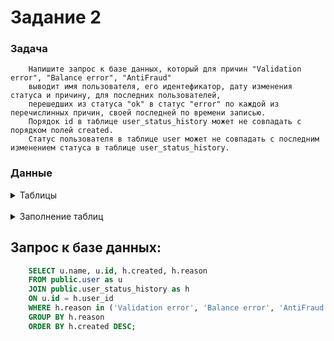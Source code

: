 <script src="https://gist.github.com/nicolasalarconrapela/91d36921ab168401f88050929aeab1be.js"></script>

# Задание 2

### Задача
```
    Напишите запрос к базе данных, который для причин "Validation error", "Balance error", "AntiFraud"
    выводит имя пользователя, его идентефикатор, дату изменения статуса и причину, для последних пользователей,
    перешедших из статуса "ok" в статус "error" по каждой из перечислинных причин, своей последней по времени записью.
    Порядок id в таблице user_status_history может не совпадать с порядком полей created.
    Статус пользователя в таблице user может не совпадать с последним изменением статуса в таблице user_status_history.
```

### Данные

<details>
  <summary> Таблицы </summary>   

    CREATE TABLE user (
        id          bigint          default nextval('user_id_seq'::regclass) not null   constraint user_pkey    primary key,
        status      text		    not null,
        name        text 	        not null,
        type        int             not null,
        created     timestamp       default now()         
    );

    CREATE TABLE user_status_history (
        id              bigint          default nextval('user_status_history_id_seq'::regclass) not null    constraint user_status_history_pkey     primary key,
        user_id         bigint          not null    constraint user_status_history_user_id_fkey     references "user",
        old_status      text            not null,
        new_status      text            not null,
        reason          text            default ''::text    not null,
        created         timestamp	    default now()
    );
</details>

<br />

<details>
    <summary> Заполнение таблиц </summary>   

    INSERT INTO public.user (id, status, name, type, created) VALUES (1, 'block', 'Дорохов Максим Николаевич', 1, '2010-01-12 04:07:06.000000');
    INSERT INTO public.user (id, status, name, type, created) VALUES (2, 'reg', 'Ильина София Викторовна', 2, '2016-12-26 07:52:55.000000');
    INSERT INTO public.user (id, status, name, type, created) VALUES (3, 'ok', 'Шаров Лев Антонович', 3, '2015-07-29 06:05:26.000000');
    INSERT INTO public.user (id, status, name, type, created) VALUES (4, 'ok', 'Троицкая Мария Никитична', 4, '2014-09-17 04:34:19.000000');
    INSERT INTO public.user (id, status, name, type, created) VALUES (5, 'error', 'Родионова Даниэла Макаровна', 1, '2013-11-05 21:51:45.000000');
    INSERT INTO public.user (id, status, name, type, created) VALUES (6, 'error', 'Богомолова Мария Давидовна', 2, '2010-02-08 09:42:35.000000');
    INSERT INTO public.user (id, status, name, type, created) VALUES (7, 'invalid_status', 'Лапин Георгий Фёдорович', 3, '2017-06-20 18:21:05.000000');
    INSERT INTO public.user (id, status, name, type, created) VALUES (8, 'ok', 'Климова Ева Богдановна', 4, '2019-02-20 15:02:14.000000');
    INSERT INTO public.user (id, status, name, type, created) VALUES (9, 'reg', 'Зимин Кирилл Святославович', 1, '2019-07-30 22:26:29.000000');
    INSERT INTO public.user (id, status, name, type, created) VALUES (10, 'error', 'Зайцева Николь Вячеславовна', 2, '2011-03-08 22:57:34.000000');
    INSERT INTO public.user (id, status, name, type, created) VALUES (11, 'block', 'Вдовина Полина Марковна', 3, '2011-04-26 22:08:06.000000');
    INSERT INTO public.user (id, status, name, type, created) VALUES (12, 'ok', 'Скворцов Егор Ибрагимович', 4, '2013-03-27 09:01:12.000000');
    INSERT INTO public.user (id, status, name, type, created) VALUES (13, 'block', 'Кондратьева Кира Никитична', 1, '2018-03-15 21:31:01.000000');
    INSERT INTO public.user (id, status, name, type, created) VALUES (14, 'block', 'Петрова Ульяна Данииловна', 2, '2016-06-23 20:24:51.000000');
    INSERT INTO public.user (id, status, name, type, created) VALUES (15, 'error', 'Козлова Елена Данииловна', 5, '2020-06-23 20:23:42.000000');
    INSERT INTO public.user (id, status, name, type, created) VALUES (16, 'error', 'Симонов Сергей Семонович', 4, '2020-04-19 16:23:42.000000');
    INSERT INTO public.user (id, status, name, type, created) VALUES (17, 'error', 'Поморцева Ольга Владиславовна', 5, '2020-01-19 08:17:41.000000');

    INSERT INTO public.user_status_history (id, user_id, old_status, new_status, reason, created) VALUES (105, 17, 'reg', 'error', 'Can''t write DB', '2020-01-19 08:19:41.000000');
    INSERT INTO public.user_status_history (id, user_id, old_status, new_status, reason, created) VALUES (98, 17, 'new', 'reg', 'Start registration', '2020-01-19 08:17:41.000000');
    INSERT INTO public.user_status_history (id, user_id, old_status, new_status, reason, created) VALUES (71, 16, 'error', 'error', 'AntiFraud', '2020-04-25 13:18:40.000000');
    INSERT INTO public.user_status_history (id, user_id, old_status, new_status, reason, created) VALUES (100, 16, 'ok', 'error', 'Validation error', '2020-04-20 13:16:40.000000');
    INSERT INTO public.user_status_history (id, user_id, old_status, new_status, reason, created) VALUES (82, 16, 'reg', 'ok', 'Success registartion', '2020-04-19 16:27:42.000000');
    INSERT INTO public.user_status_history (id, user_id, old_status, new_status, reason, created) VALUES (77, 16, 'new', 'reg', 'Start registration', '2020-04-19 16:23:42.000000');
    INSERT INTO public.user_status_history (id, user_id, old_status, new_status, reason, created) VALUES (70, 15, 'ok', 'error', 'Error registartion', '2029-06-23 20:25:44.000000');
    INSERT INTO public.user_status_history (id, user_id, old_status, new_status, reason, created) VALUES (66, 15, 'reg', 'ok', 'Success registartion', '2029-06-23 20:25:42.000000');
    INSERT INTO public.user_status_history (id, user_id, old_status, new_status, reason, created) VALUES (102, 15, 'new', 'reg', 'Start registration', '2029-06-23 20:23:42.000000');
    INSERT INTO public.user_status_history (id, user_id, old_status, new_status, reason, created) VALUES (75, 14, 'ok', 'error', 'AntiFraud', '2016-09-14 10:15:54.000000');
    INSERT INTO public.user_status_history (id, user_id, old_status, new_status, reason, created) VALUES (93, 14, 'reg', 'ok', 'Success registartion', '2016-06-23 20:34:51.000000');
    INSERT INTO public.user_status_history (id, user_id, old_status, new_status, reason, created) VALUES (67, 14, 'new', 'reg', 'Start registration', '2016-06-23 20:24:51.000000');
    INSERT INTO public.user_status_history (id, user_id, old_status, new_status, reason, created) VALUES (74, 13, 'ok', 'error', 'Validation error', '2018-08-19 14:31:00.000000');
    INSERT INTO public.user_status_history (id, user_id, old_status, new_status, reason, created) VALUES (62, 13, 'reg', 'ok', 'Success registartion', '2018-03-15 21:37:01.000000');
    INSERT INTO public.user_status_history (id, user_id, old_status, new_status, reason, created) VALUES (80, 13, 'new', 'reg', 'Start registration', '2018-03-15 21:31:01.000000');
    INSERT INTO public.user_status_history (id, user_id, old_status, new_status, reason, created) VALUES (63, 12, 'reg', 'ok', 'Success registartion', '2013-03-27 09:13:12.000000');
    INSERT INTO public.user_status_history (id, user_id, old_status, new_status, reason, created) VALUES (101, 12, 'new', 'reg', 'Start registration', '2013-03-27 09:01:12.000000');
    INSERT INTO public.user_status_history (id, user_id, old_status, new_status, reason, created) VALUES (97, 11, 'ok', 'block', 'User delete account', '2011-10-28 17:17:06.000000');
    INSERT INTO public.user_status_history (id, user_id, old_status, new_status, reason, created) VALUES (84, 11, 'reg', 'ok', 'Success registartion', '2011-04-26 23:08:06.000000');
    INSERT INTO public.user_status_history (id, user_id, old_status, new_status, reason, created) VALUES (83, 11, 'new', 'reg', 'Start registration', '2011-04-26 22:08:06.000000');
    INSERT INTO public.user_status_history (id, user_id, old_status, new_status, reason, created) VALUES (61, 10, 'ok', 'error', 'AntiFraud', '2020-04-23 13:16:40.000000');
    INSERT INTO public.user_status_history (id, user_id, old_status, new_status, reason, created) VALUES (68, 10, 'error', 'ok', 'Support help', '2020-04-21 13:16:40.000000');
    INSERT INTO public.user_status_history (id, user_id, old_status, new_status, reason, created) VALUES (79, 10, 'ok', 'error', 'Validation error', '2020-04-20 13:16:40.000000');
    INSERT INTO public.user_status_history (id, user_id, old_status, new_status, reason, created) VALUES (69, 10, 'reg', 'ok', 'Success registartion', '2020-04-19 16:24:42.000000');
    INSERT INTO public.user_status_history (id, user_id, old_status, new_status, reason, created) VALUES (104, 10, 'new', 'reg', 'Start registration', '2020-04-19 16:23:42.000000');
    INSERT INTO public.user_status_history (id, user_id, old_status, new_status, reason, created) VALUES (73, 9, 'new', 'reg', 'Start registration', '2019-07-30 22:26:29.000000');
    INSERT INTO public.user_status_history (id, user_id, old_status, new_status, reason, created) VALUES (96, 8, 'reg', 'ok', 'Success registartion', '2019-07-20 15:02:14.000000');
    INSERT INTO public.user_status_history (id, user_id, old_status, new_status, reason, created) VALUES (92, 8, 'new', 'reg', 'Start registration', '2019-02-20 15:02:14.000000');
    INSERT INTO public.user_status_history (id, user_id, old_status, new_status, reason, created) VALUES (91, 7, 'ok', 'error', 'Balance error', '2017-08-23 15:15:05.000000');
    INSERT INTO public.user_status_history (id, user_id, old_status, new_status, reason, created) VALUES (95, 7, 'reg', 'ok', 'Success registartion', '2017-06-20 18:25:07.000000');
    INSERT INTO public.user_status_history (id, user_id, old_status, new_status, reason, created) VALUES (65, 7, 'new', 'reg', 'Start registration', '2017-06-20 18:21:05.000000');
    INSERT INTO public.user_status_history (id, user_id, old_status, new_status, reason, created) VALUES (106, 6, 'ok', 'error', 'Balance error', '2010-06-08 05:45:33.000000');
    INSERT INTO public.user_status_history (id, user_id, old_status, new_status, reason, created) VALUES (94, 6, 'new', 'reg', 'Start registration', '2010-02-08 09:42:35.000000');
    INSERT INTO public.user_status_history (id, user_id, old_status, new_status, reason, created) VALUES (103, 6, 'reg', 'ok', 'Success registartion', '2010-02-08 09:42:35.000000');
    INSERT INTO public.user_status_history (id, user_id, old_status, new_status, reason, created) VALUES (90, 5, 'ok', 'error', 'Validation error', '2013-12-11 17:51:45.000000');
    INSERT INTO public.user_status_history (id, user_id, old_status, new_status, reason, created) VALUES (89, 5, 'reg', 'ok', 'Success registartion', '2013-11-05 21:54:45.000000');
    INSERT INTO public.user_status_history (id, user_id, old_status, new_status, reason, created) VALUES (86, 5, 'new', 'reg', 'Start registration', '2013-11-05 21:51:45.000000');
    INSERT INTO public.user_status_history (id, user_id, old_status, new_status, reason, created) VALUES (88, 4, 'reg', 'ok', 'Success registartion', '2014-09-17 04:39:19.000000');
    INSERT INTO public.user_status_history (id, user_id, old_status, new_status, reason, created) VALUES (81, 4, 'new', 'reg', 'Start registration', '2014-09-17 04:34:19.000000');
    INSERT INTO public.user_status_history (id, user_id, old_status, new_status, reason, created) VALUES (85, 3, 'reg', 'ok', 'Success registartion', '2015-07-29 07:05:26.000000');
    INSERT INTO public.user_status_history (id, user_id, old_status, new_status, reason, created) VALUES (78, 3, 'new', 'reg', 'Start registration', '2015-07-29 06:05:26.000000');
    INSERT INTO public.user_status_history (id, user_id, old_status, new_status, reason, created) VALUES (87, 2, 'new', 'reg', 'Start registration', '2016-12-26 07:52:55.000000');
    INSERT INTO public.user_status_history (id, user_id, old_status, new_status, reason, created) VALUES (64, 1, 'ok', 'block', 'User delete account', '2010-04-12 06:10:06.000000');
    INSERT INTO public.user_status_history (id, user_id, old_status, new_status, reason, created) VALUES (72, 1, 'new', 'reg', 'Start registration', '2010-01-12 04:07:06.000000');
    INSERT INTO public.user_status_history (id, user_id, old_status, new_status, reason, created) VALUES (76, 1, 'reg', 'ok', 'Success registartion', '2010-01-12 04:07:06.000000');

</details>

## Запрос к базе данных:
``` SQL
    SELECT u.name, u.id, h.created, h.reason 
    FROM public.user as u 
    JOIN public.user_status_history as h 
    ON u.id = h.user_id 
    WHERE h.reason in ('Validation error', 'Balance error', 'AntiFraud') 
    GROUP BY h.reason 
    ORDER BY h.created DESC;
```
